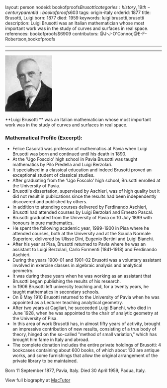 layout: person
nodeid: bookofproofs$Brusotti
categories: history,19th-century
parentid: bookofproofs$603
tags: origin-italy
orderid: 1877
title: Brusotti, Luigi
born: 1877
died: 1959
keywords: luigi brusotti,brusotti
description: Luigi Brusotti was an Italian mathematician whose most important work was in the study of curves and surfaces in real space.
references: bookofproofs$6909
contributors: @J-J-O'Connor,@E-F-Robertson,bookofproofs

---



---

![Brusotti.jpg](https://github.com/bookofproofs/bookofproofs.github.io/blob/main/_sources/_assets/images/portraits/Brusotti.jpg?raw=true)

**Luigi Brusotti ** was an Italian mathematician whose most important work was in the study of curves and surfaces in real space.

### Mathematical Profile (Excerpt):
* Felice Casorati was professor of mathematics at Pavia when Luigi Brusotti was born and continued until his death in 1890.
* At the 'Ugo Foscolo' high school in Pavia Brusotti was taught mathematics by Pilo Predella and Luigi Berzolari.
* It specialised in a classical education and indeed Brusotti proved an exceptional student of classical studies.
* After graduating from the 'Ugo Foscolo' high school, Brusotti enrolled at the University of Pavia.
* Brusotti's dissertation, supervised by Aschieri, was of high quality but it did not result in publications since the results had been independently discovered and published by others.
* In addition to attending courses delivered by Ferdinando Aschieri, Brusotti had attended courses by Luigi Berzolari and Ernesto Pascal.
* Brusotti graduated from the University of Pavia on 10 July 1899 with honours in pure mathematics.
* He spent the following academic year, 1999-1900 in Pisa where he attended courses, both at the University and at the Scuola Normale Superiore, delivered by Ulisse Dini, Eugenio Bertini and Luigi Bianchi.
* After his year at Pisa, Brusotti returned to Pavia where he was an assistant to Luigi Berzolari, Carlo Formenti (1841-1918) and Ferdinando Aschieri.
* During the years 1900-01 and 1901-02 Brusotti was a voluntary assistant involved in exercise classes in algebraic analysis and analytical geometry.
* It was during these years when he was working as an assistant that Brusotti began publishing the results of his research.
* In 1906 Brusotti left university teaching and, for a twenty years, he taught mathematics in secondary schools.
* On 6 May 1910 Brusotti returned to the University of Pavia when he was appointed as a Lecturer teaching analytical geometry.
* After two years at Cagliari, he succeeded Luigi Bianchi, who died in June 1928, when he was appointed to the chair of analytic geometry at the University of Pisa.
* In this area of work Brusotti has, in almost fifty years of activity, brought an impressive contribution of new results, consisting of a true body of theory, hinged on the so-called "method of small variation," which has brought him fame in Italy and abroad.
* The complete donation includes the entire private holdings of Brusotti: 4 bookcases containing about 600 books, of which about 130 are antique works, and some furnishings that allow the original arrangement of the private library to be maintained.

Born 11 September 1877, Pavia, Italy. Died 30 April 1959, Padua, Italy.

View full biography at [MacTutor](https://mathshistory.st-andrews.ac.uk/Biographies/Brusotti/)
